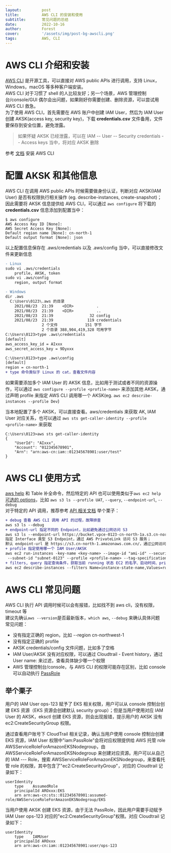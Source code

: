 ```yaml
---
layout:         post
title:          AWS CLI 的安装和使用
subtitle:		常见问题的总结
date:           2022-10-16
author:         Forest
cover:          '/assets/img/post-bg-awscli.png'
tags:           AWS, CLI
---
```


# AWS CLI 介绍和安装
[AWS CLI](https://docs.aws.amazon.com/cli/latest/userguide/cli-chap-welcome.html) 是开源工具，可以直接对 AWS public APIs 进行调用，支持 Linux，Windows，macOS 等多种客户端安装。  
AWS CLI 对于习惯了 shell 的人比较友好；另一个场景，AWS 管理控制台/console/GUI 偶尔会出问题，如果刚好你需要创建、删除资源，可以尝试用 AWS CLI 救急。  
为了使用 AWS CLI，首先需要在 AWS 账户中创建 IAM User，然后为 IAM User 创建 AKSK(access key, security key)，下载 **credentials.csv** 文件备用，文件要保存到安全位置，避免泄露。  
>如果怀疑 AKSK 已经泄露，可以在 IAM -- User -- Security credentials -- Access keys 当中，将对应 AKSK 删除  

参考 [文档](https://docs.aws.amazon.com/cli/latest/userguide/getting-started-install.html) 安装 AWS CLI  

# 配置 AKSK 和其他信息
AWS CLI 在调用 AWS public APIs 时候需要做身份认证，判断对应 AKSK(IAM User) 是否有权限执行相关操作 (eg. describe-instances, create-snapshot)；因此需要将 AKSK 信息提供给 AWS CLI，可以通过 `aws configure` 将下载的 **credentials.csv** 信息添加到配置当中：  
```
$ aws configure
AWS Access Key ID [None]: 
AWS Secret Access Key [None]: 
Default region name [None]: cn-north-1
Default output format [None]: json
```
以上配置信息保存在 .aws/credentials 以及 .aws/config 当中，可以直接修改文件来更新信息  
```diff
- Linux
sudo vi .aws/credentials
    profile, AKSK, token
sudo vi .aws/config
    region, output format

- Windows
dir .aws
  C:\Users\0123\.aws 的目录
    2021/08/23  21:39    <DIR>          .
    2021/08/23  21:39    <DIR>          ..
    2021/08/23  21:39                32 config
    2021/08/23  21:39               119 credentials
                2 个文件            151 字节
                2 个目录 388,904,419,328 可用字节
C:\Users\0123>type .aws\credentials
[default]
aws_access_key_id = AIxxx
aws_secret_access_key = 9Dyxxx

C:\Users\0123>type .aws\config
[default]
region = cn-north-1
+ type 命令类似于 Linux 的 cat，查看文件内容
```
如果需要添加多个 IAM User 的 AKSK 信息，比如用于测试或者不同的资源操作，可以通过 `aws configure --profile <profile-name>` 来添加其他 AKSK，通过声明 profile 来指定 AWS CLI 调用哪一个 AKSK(eg. `aws ec2 describe-instances --profile Dev`)  

当本地配置了多个 AKSK，可以直接查看。aws/credentials 来获取 AK, IAM User 对应关系，也可以通过 `aws sts get-caller-identity --profile <profile-name>` 来获取
```
C:\Users\0123>aws sts get-caller-identity
{
    "UserId": "AIxxx",
    "Account": "012345678901",
    "Arn": "arn:aws-cn:iam::012345678901:user/test"
}
```
# AWS CLI 使用方式
[aws help](https://docs.aws.amazon.com/cli/latest/userguide/cli-usage-help.html) 和 Table 补全命令，然后特定的 API 也可以使用类似于`aws ec2 help`  
[可选的 options](https://docs.aws.amazon.com/cli/latest/userguide/cli-configure-options.html)，比如 `aws s3 ls --profile UAT`, `--query`, `--endpoint-url`, `--debug`  
对于特定的 API 调用，推荐参考 [API 相关文档](https://awscli.amazonaws.com/v2/documentation/api/latest/index.html)
举个栗子：
```diff
+ debug 查看 AWS CLI 调用 API 的过程，故障排查
aws s3 ls --debug
+ endpoint-url 指定不同的 Endpoint，比如避免通过公网访问 S3
aws s3 ls --endpoint-url https://bucket.vpce-0123-cn-north-1a.s3.cn-north1.vpce.amazonaws.com.cn
指定 Interface 类型 S3 Endpoint，通过 AWS PrivateLink 访问 S3 服务；
默认 endpoint-url 是 https://s3.cn-north-1.amazonaws.com.cn/，通过公网访问
+ profile 指定使用哪一个 IAM User/AKSK
aws ec2 run-instances -key-name <key-name> --image-id "ami-id" --security-group-ids "sg-0123" --instance-type "t4g.nano
 --subnet-id "subnet-0123" --profile <profile-name> --tag-specifications 'ResourceType=instance,Tags=[{Key=Name,Value=UAT-EC2},{Key=Owner,Value=abc@example.com}]' 'ResourceType=volume,Tags=[{Key=Name,Value=UAT-EC2},{Key=Owner,Value=abc@example.com}]'
+ filters, query 指定查询条件，获取当前 running 状态 EC2 的名字、启动时间、private IP、instance id 等信息
aws ec2 describe-instances --filters Name=instance-state-name,Values=running --query "Reservations[*].Instances[*].{Name:Tags[?Key=='Name'].Value|[0],Id:InstanceId,Time:LaunchTime,PrivateIp:PrivateIpAddress}" --output json
```

# AWS CLI 常见问题
AWS CLI 执行 API 调用时候可以会有报错，比如找不到 aws cli，没有权限，timeout 等    
建议先确认`aws --version`是否最新版本，`which aws`, `--debug` 来确认具体问题    
常见问题：  
- 没有指定正确的 region，比如 --region cn-northwest-1  
- 没有指定正确的 profile  
- AKSK credentials/config 文件问题，比如多了空格    
- IAM User/AKSK 没有对应权限，可以通过 Cloudtrail - Event history，通过 User name:<username> 来过滤，查看具体缺少哪一个权限  
- AWS 管理控制台/console，与 AWS CLI 的权限可能存在区别，比如 console 可以自动执行 [PassRole](https://docs.amazonaws.cn/IAM/latest/UserGuide/id_roles_use_passrole.html)  

## 举个栗子

用户的 IAM User ops-123 赋予了 EKS 相关权限，用户可以从 console 控制台创建 EKS 资源（EKS 资源会创建默认 security group）；但是当用户使用对应 IAM User 的 AKSK，eksctl 创建 EKS 资源，则会出现报错，提示用户的 AKSK 没有 ec2:CreateSecurityGroup 权限。

通过查看用户账号下 CloudTrail 相关记录，确认当用户使用 console 控制台创建 EKS 资源，IAM User 权限中"iam:PassRole"会将对应权限提供给 AWS 托管 role AWSServiceRoleForAmazonEKSNodegroup，由 AWSServiceRoleForAmazonEKSNodegroup 来创建对应资源。用户可以从自己的 IAM --- Role，搜索 AWSServiceRoleForAmazonEKSNodegroup，来查看托管 role 的权限，其中包含了"ec2:CreateSecurityGroup"，对应的 Cloudtrail 记录如下：
```
userIdentity	
    type	AssumedRole
    principalId	AROxxx:EKS
    arn	arn:aws-cn:sts::012345678901:assumed-role/AWSServiceRoleForAmazonEKSNodegroup/EKS
```
当用户使用 AKSK 创建 EKS 资源，由于无法 PassRole，因此用户需要手动赋予 IAM User ops-123 对应的"ec2:CreateSecurityGroup"权限。对应 Cloudtrail 记录如下：
```
userIdentity	
    type	IAMUser
    principalId	AROxxx
    arn	arn:aws-cn:iam::012345678901:user/ops-123
```
